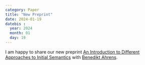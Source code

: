 ```yaml
---
category: Paper
title: "New Preprint"
date: 2024-01-19
datebis :
  year: 2024
  month: 01
  day: 19
---
```


I am happy to share our new preprint [An Introduction to Different Approaches to Initial Semantics](https://arxiv.org/abs/2401.09366) with [Benedikt Ahrens](https://benediktahrens.gitlab.io/).